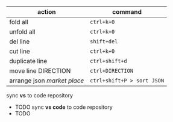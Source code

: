 | action| command|
|---|---|
|fold all | `ctrl+k+0`|
|unfold all | `ctrl+k+0`|
|del line | `shift+del`|
|cut line | `ctrl+k+0`|
|duplicate line | `ctrl+shift+d`|
|move line DIRECTION | `ctrl+DIRECTION`|
|arrange json *market place*| `ctrl+shift+P > sort JSON` |

sync **vs** to code repository
+ TODO
sync **vs code** to code repository
+ TODO